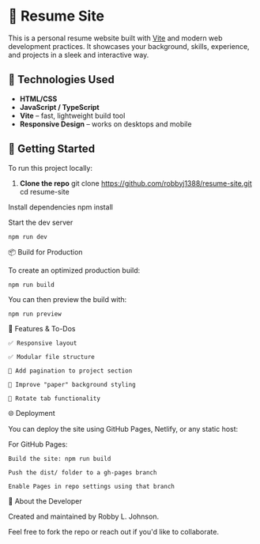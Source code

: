 # 💼 Resume Site

This is a personal resume website built with [Vite](https://vitejs.dev/) and modern web development practices. It showcases your background, skills, experience, and projects in a sleek and interactive way.

## 🔧 Technologies Used

- **HTML/CSS**
- **JavaScript / TypeScript**
- **Vite** – fast, lightweight build tool
- **Responsive Design** – works on desktops and mobile

## 🚀 Getting Started

To run this project locally:

1. **Clone the repo**
   git clone https://github.com/robbyj1388/resume-site.git
   cd resume-site

Install dependencies
    npm install

Start the dev server

    npm run dev

📦 Build for Production

To create an optimized production build:

    npm run build

You can then preview the build with:

    npm run preview

📝 Features & To-Dos

    ✅ Responsive layout

    ✅ Modular file structure

    🔄 Add pagination to project section

    🔄 Improve "paper" background styling

    🔄 Rotate tab functionality


🌐 Deployment

You can deploy the site using GitHub Pages, Netlify, or any static host:

For GitHub Pages:

    Build the site: npm run build

    Push the dist/ folder to a gh-pages branch

    Enable Pages in repo settings using that branch

🙋 About the Developer

Created and maintained by Robby L. Johnson.

Feel free to fork the repo or reach out if you'd like to collaborate.


